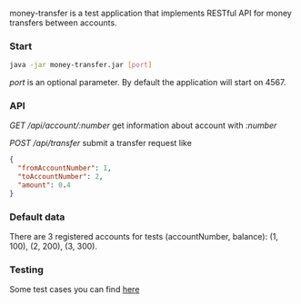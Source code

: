 money-transfer is a test application that implements RESTful API for money transfers between accounts.

### Start
```sh
java -jar money-transfer.jar [port]
```
_port_ is an optional parameter. By default the application will start on 4567.

### API
*GET*  _/api/account/:number_  get information about account with _:number_

*POST* _/api/transfer_ submit a transfer request like
```json
{
  "fromAccountNumber": 1, 
  "toAccountNumber": 2, 
  "amount": 0.4
}
```

### Default data
There are 3 registered accounts for tests (accountNumber, balance): (1, 100), (2, 200), (3, 300). 

### Testing
Some test cases you can find [here](src/test/java/test/money/ApplicationTest.java)